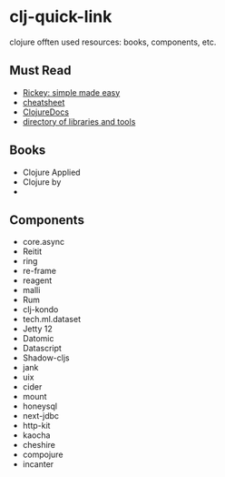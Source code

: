 # clj-quick-link
clojure offten used resources: books, components, etc. 

## Must Read

- [Rickey: simple made easy](https://www.youtube.com/watch?v=m1tZEn_NAqg)
- [cheatsheet](https://clojure.org/api/cheatsheet)
- [ClojureDocs](https://clojuredocs.org/)
- [directory of libraries and tools](https://www.clojure-toolbox.com/)

## Books
- Clojure Applied
- Clojure by
- 

## Components

- core.async
- Reitit
- ring
- re-frame
- reagent
- malli
- Rum
- clj-kondo
- tech.ml.dataset
- Jetty 12
- Datomic
- Datascript
- Shadow-cljs
- jank
- uix
- cider
- mount
- honeysql
- next-jdbc
- http-kit
- kaocha
- cheshire
- compojure
- incanter 
